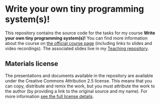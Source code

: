 # Write your own tiny programming system(s)!

This repository contains the source code for the tasks for my course **Write your own tiny programming system(s)!** You can find more information about the course on [the official course page](https://d3s.mff.cuni.cz/teaching/nprg077/) (including links to slides and video recordings). The associated slides live in my [Teaching repository](https://github.com/tpetricek/Teaching/).

## Materials license

The presentations and documents available in the repository are available under the Creative
Commons Attribution 2.5 license.  This means that you can copy, distribute and remix the work,
but you must attribute the work to the author (by providing a link to the original source
and my name). For more information [see the full license details](http://creativecommons.org/licenses/by/2.5/).

